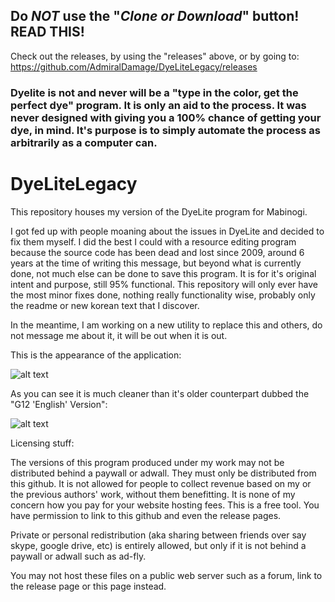 ## Do *NOT* use the "*Clone or Download*" button! READ THIS!
Check out the releases, by using the "releases" above, or by going to:
https://github.com/AdmiralDamage/DyeLiteLegacy/releases

### Dyelite is not and never will be a "type in the color, get the perfect dye" program. It is only an aid to the process. It was never designed with giving you a 100% chance of getting your dye, in mind. It's purpose is to simply automate the process as arbitrarily as a computer can.

# DyeLiteLegacy
This repository houses my version of the DyeLite program for Mabinogi.

I got fed up with people moaning about the issues in DyeLite and decided to fix them myself. I did the best I could with a resource editing program because the source code has been dead and lost since 2009, around 6 years at the time of writing this message, but beyond what is currently done, not much else can be done to save this program. It is for it's original intent and purpose, still 95% functional. This repository will only ever have the most minor fixes done, nothing really functionality wise, probably only the readme or new korean text that I discover.

In the meantime, I am working on a new utility to replace this and others, do not message me about it, it will be out when it is out.

This is the appearance of the application:


![alt text](http://i.imgur.com/fZJJ3St.png "DyeLite Legacy")


As you can see it is much cleaner than it's older counterpart dubbed the "G12 'English' Version":

![alt text](http://i.imgur.com/ynyzUB2.png "DyeLite G12")


Licensing stuff:

The versions of this program produced under my work may not be distributed behind a paywall or adwall. They must only be distributed from this github. It is not allowed for people to collect revenue based on my or the previous authors' work, without them benefitting. It is none of my concern how you pay for your website hosting fees. This is a free tool. You have permission to link to this github and even the release pages. 

Private or personal redistribution (aka sharing between friends over say skype, google drive, etc) is entirely allowed, but only if it is not behind a paywall or adwall such as ad-fly. 

You may not host these files on a public web server such as a forum, link to the release page or this page instead.
